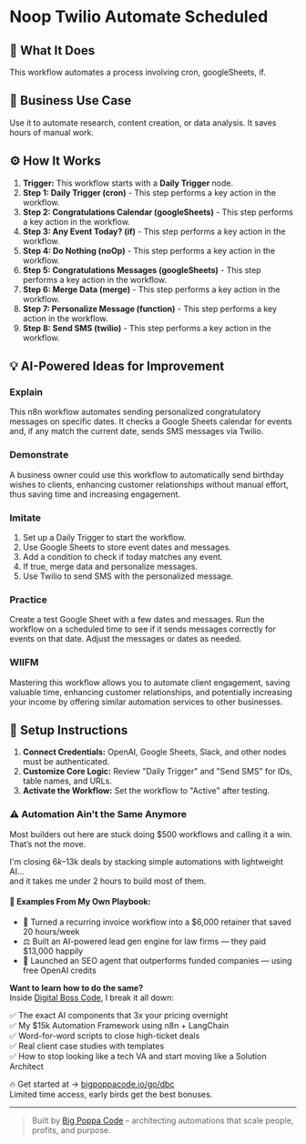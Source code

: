 # Noop Twilio Automate Scheduled

## 🚀 What It Does
This workflow automates a process involving cron, googleSheets, if.

## 💼 Business Use Case
Use it to automate research, content creation, or data analysis. It saves hours of manual work.

## ⚙️ How It Works
1.  **Trigger:** This workflow starts with a **Daily Trigger** node.
2. **Step 1: Daily Trigger (cron)** - This step performs a key action in the workflow.
3. **Step 2: Congratulations Calendar (googleSheets)** - This step performs a key action in the workflow.
4. **Step 3: Any Event Today? (if)** - This step performs a key action in the workflow.
5. **Step 4: Do Nothing (noOp)** - This step performs a key action in the workflow.
6. **Step 5: Congratulations Messages (googleSheets)** - This step performs a key action in the workflow.
7. **Step 6: Merge Data (merge)** - This step performs a key action in the workflow.
8. **Step 7: Personalize Message (function)** - This step performs a key action in the workflow.
9. **Step 8: Send SMS (twilio)** - This step performs a key action in the workflow.

## 💡 AI-Powered Ideas for Improvement
### Explain
This n8n workflow automates sending personalized congratulatory messages on specific dates. It checks a Google Sheets calendar for events and, if any match the current date, sends SMS messages via Twilio.

### Demonstrate
A business owner could use this workflow to automatically send birthday wishes to clients, enhancing customer relationships without manual effort, thus saving time and increasing engagement.

### Imitate
1. Set up a Daily Trigger to start the workflow.
2. Use Google Sheets to store event dates and messages.
3. Add a condition to check if today matches any event.
4. If true, merge data and personalize messages.
5. Use Twilio to send SMS with the personalized message.

### Practice
Create a test Google Sheet with a few dates and messages. Run the workflow on a scheduled time to see if it sends messages correctly for events on that date. Adjust the messages or dates as needed.

### WIIFM
Mastering this workflow allows you to automate client engagement, saving valuable time, enhancing customer relationships, and potentially increasing your income by offering similar automation services to other businesses.

## 🔧 Setup Instructions
1. **Connect Credentials:** OpenAI, Google Sheets, Slack, and other nodes must be authenticated.
2. **Customize Core Logic:** Review "Daily Trigger" and "Send SMS" for IDs, table names, and URLs.
3. **Activate the Workflow:** Set the workflow to "Active" after testing.

### ⚠️ Automation Ain’t the Same Anymore

Most builders out here are stuck doing $500 workflows and calling it a win.  
That’s not the move.  

I'm closing $6k–$13k deals by stacking simple automations with lightweight AI...  
and it takes me under 2 hours to build most of them.

#### 🧠 Examples From My Own Playbook:
- 🔁 Turned a recurring invoice workflow into a $6,000 retainer that saved 20 hours/week  
- ⚖️ Built an AI-powered lead gen engine for law firms — they paid $13,000 happily  
- 🚀 Launched an SEO agent that outperforms funded companies — using free OpenAI credits  

**Want to learn how to do the same?**  
Inside [Digital Boss Code](https://bigpoppacode.io/go/dbc), I break it all down:

✅ The exact AI components that 3x your pricing overnight  
✅ My $15k Automation Framework using n8n + LangChain  
✅ Word-for-word scripts to close high-ticket deals  
✅ Real client case studies with templates  
✅ How to stop looking like a tech VA and start moving like a Solution Architect  

🔥 Get started at → [bigpoppacode.io/go/dbc](https://bigpoppacode.io/go/dbc)  
Limited time access, early birds get the best bonuses.

---
> Built by [Big Poppa Code](https://bigpoppacode.io) – architecting automations that scale people, profits, and purpose.

